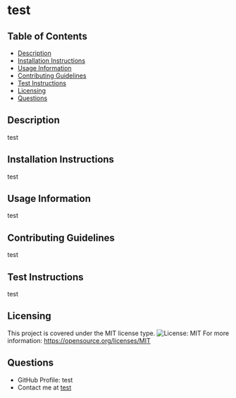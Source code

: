 
  # test
  

  ## Table of Contents
  * [Description](#Description)
  * [Installation Instructions](#Installation-Instructions)
  * [Usage Information](#Usage-Information)
  * [Contributing Guidelines](#Contributing-Guidelines)
  * [Test Instructions ](#Test-Instructions)
  * [Licensing](#Licensing)
  * [Questions](#Questions)
  

  ## Description
  test
  

  ## Installation Instructions
  test
  

  ## Usage Information 
  test
  

  ## Contributing Guidelines
  test
  

  ## Test Instructions 
  test
  

  ## Licensing
  This project is covered under the MIT license type.
  ![License: MIT](https://img.shields.io/badge/License-MIT-yellow.svg)
  For more information: https://opensource.org/licenses/MIT
  

  ## Questions
  * GitHub Profile: test
  * Contact me at [test](mailto:test)
  


